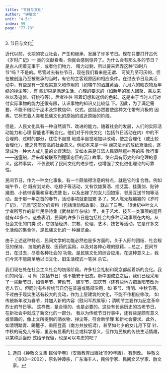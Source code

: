 ```yaml
---
title: "节日与文化"
author: "钟敬文"
unit: "4-5c"
index: 99
page: "77-78"
---
```


3\. 节日与文化[^3-a]

近代以前，长期的农业社会，产生和继承、发展了许多节日。现在只要打开古代《岁时广记》一
类的文献看看，你就会感到惊异了。为什么会有那么多的节日？是古人闲着无事干，或者他们物力、
精力过剩，所以要来弄弄这种“四时八节”吗？不是的。尽管过去有些节日，现在我们看来是无谓、
可笑乃至可厌的，但在被创造乃至被继承的当时，有它的主客观原因和相应条件。在过去节日及其活
动中，有些是有一定现实意义和作用的（如端午的洒雄黄酒、六月六的晒衣物及年终的掸尘等），有
些却只是满足生活、心理的要求的（如新年的家人团聚、亲友来往以及追傩、钉桃符等）。后者往往
带着幻想和迷信的色彩。这是由于当时人们对付实际事物的能力还很有限，认识事物的知识又比较低
下。因此，为了满足需要，不能不借助于巫术及宗教信仰、仪式。这就必然要使这种文化带有消极的
因素。它标志着人类和民族文化的原始的或近原始的阶段。

但是，人民文化具有一种自然调节、改进的能力。随着社会的发展，人们的实际活动能力和心理
智能也不断变化。他们对于传统文化（包括节日活动在内）中的不合理的、过时的部分，往往不自觉
地或半自觉地加以改动，使之合理化（或比较合理化），使之具有较高的社会意义。例如本来是一种
禳灾法术的放纸鸢活动，逐渐成为一种大人或儿童的文娱活动。又如本来是江滨人民驱除瘟神等的宗
教行事——送瘟船，后来却被联系到楚国忠臣的沉江故事，使它具有历史的和伦理的意义。这种事实，
不仅说明了民间文化的进步性，也增强了文化进化理论的可靠性。

民间节日，作为一种文化事象，有一个颇值得注意的特点，就是它的复合性。例如端午节，它
既有划龙舟、吃粽子等活动，又有饮雄黄酒、插艾蒿、挂蒲剑、贴钟馗图、小孩带香囊和穿老虎腰
肚，以及出嫁了的女儿回娘家、邻居互送节物等活动。至于那一年之首的春节，活动事项就更加繁
多了。宋人陈元靓编纂的《岁时广记》，“元旦”这部分的资料（包括活动和故事），就占了三卷。
18世纪中叶文人学者所写作的新年民俗诗集《武林新年杂咏》里，关于艺术、技艺一类事项的题目
就有40多个。这些表明，民间的许多节日是包括社会的多种活动事项在内的。从社会文化的门类
说，它包括经济、宗教、伦理、艺术、技艺等活动。它是许多文化活动的集合体，是民族文化的一
种展览会。

由于上述这种特点，民间文学的功能必然也是多方面的，关于人际的团结、社会规范的保持、
技能的表现、医药的运用，以及对各种心理的慰藉……总之，民间节日，在过去，尽着各种社会的
功能，是民族文化的综合应用。在这种意义上，我们今天不能简单地以旧文化、旧生活模式一笔抹
杀它。

[^3-a]: 选自《钟敬文文集·民俗学卷》（安徽教育出版社1999年版）。有删改。
    钟敬文（1903—2002），原名钟谭宗，广东海丰人，民俗学家、民间文艺学家、散文家。

我们现在处在社会主义社会的初级阶段。许多社会礼制和观念都起着新的变化。我们的风俗、习
尚（包括节日）也不能安于旧态。新中国成立之后，我们已经采用了一些新节日，如青年节、劳动节、
建军节、国庆节（还有些地方把重阳节改为老人节）。但同时有些传统节日仍在普遍或局部沿用，如
春节、清明、中秋节等。不过由于现实生活有较大的变动，作为上层建筑的文化，不能不作相应修改，
如传统新年改为春节，并加入新的内容（慰问军烈属等）；清明节主要作为纪念革命烈士的节日等。
这样做，是合理的，也是必要的。这些有长远历史的古老节日，在新社会中就成了新文化的一部分。
我以为传统节日行事中，还有些是颇有意义或情趣的，像上文所提到的晒衣物、掸尘等，符合新学理
和新社会要求。此外，如清明踏青、踢毽子、重阳登高（南方并放纸鸢），甚至如七夕的女儿月下穿
针、中秋的玩兔儿爷等，虽没有显著的社会或科学意义，但作为民族的传统生活情趣，以某种适当形
式给予保留，也是可以考虑的吧？
